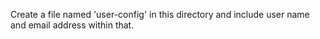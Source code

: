 Create a file named 'user-config' in this directory and include user name and
email address within that.
